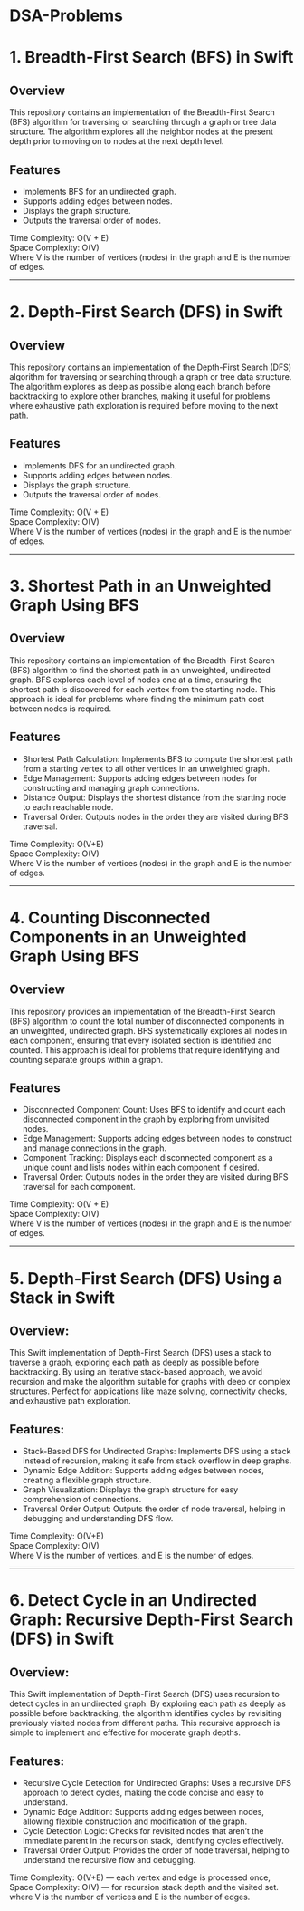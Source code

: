 # DSA-Problems

# 1. Breadth-First Search (BFS) in Swift

## Overview
This repository contains an implementation of the Breadth-First Search (BFS) algorithm for traversing or searching through a graph or tree data structure. The algorithm explores all the neighbor nodes at the present depth prior to moving on to nodes at the next depth level.

## Features
- Implements BFS for an undirected graph.
- Supports adding edges between nodes.
- Displays the graph structure.
- Outputs the traversal order of nodes.

Time Complexity: O(V + E)<br />
Space Complexity: O(V)<br />
Where V is the number of vertices (nodes) in the graph and E is the number of edges.



----------------------------------------------------------------------------------------------



# 2. Depth-First Search (DFS) in Swift
## Overview
This repository contains an implementation of the Depth-First Search (DFS) algorithm for traversing or searching through a graph or tree data structure. The algorithm explores as deep as possible along each branch before backtracking to explore other branches, making it useful for problems where exhaustive path exploration is required before moving to the next path.

## Features
- Implements DFS for an undirected graph.
- Supports adding edges between nodes.
- Displays the graph structure.
- Outputs the traversal order of nodes.

Time Complexity: O(V + E)<br />
Space Complexity: O(V)<br />
Where V is the number of vertices (nodes) in the graph and E is the number of edges.



----------------------------------------------------------------------------------------------



# 3. Shortest Path in an Unweighted Graph Using BFS
## Overview
This repository contains an implementation of the Breadth-First Search (BFS) algorithm to find the shortest path in an unweighted, undirected graph. BFS explores each level of nodes one at a time, ensuring the shortest path is discovered for each vertex from the starting node. This approach is ideal for problems where finding the minimum path cost between nodes is required.

## Features
- Shortest Path Calculation: Implements BFS to compute the shortest path from a starting vertex to all other vertices in an unweighted graph.
- Edge Management: Supports adding edges between nodes for constructing and managing graph connections.
- Distance Output: Displays the shortest distance from the starting node to each reachable node.
- Traversal Order: Outputs nodes in the order they are visited during BFS traversal.
  
Time Complexity: O(V+E)<br />
Space Complexity: O(V)<br />
Where V is the number of vertices (nodes) in the graph and E is the number of edges.



----------------------------------------------------------------------------------------------



# 4. Counting Disconnected Components in an Unweighted Graph Using BFS

## Overview
This repository provides an implementation of the Breadth-First Search (BFS) algorithm to count the total number of disconnected components in an unweighted, undirected graph. BFS systematically explores all nodes in each component, ensuring that every isolated section is identified and counted. This approach is ideal for problems that require identifying and counting separate groups within a graph.

## Features
- Disconnected Component Count: Uses BFS to identify and count each disconnected component in the graph by exploring from unvisited nodes.
- Edge Management: Supports adding edges between nodes to construct and manage connections in the graph.
- Component Tracking: Displays each disconnected component as a unique count and lists nodes within each component if desired.
- Traversal Order: Outputs nodes in the order they are visited during BFS traversal for each component.

Time Complexity: O(V + E)<br />
Space Complexity: O(V)<br />
Where V is the number of vertices (nodes) in the graph and E is the number of edges.


----------------------------------------------------------------------------------------------


# 5. Depth-First Search (DFS) Using a Stack in Swift

## Overview:
This Swift implementation of Depth-First Search (DFS) uses a stack to traverse a graph, exploring each path as deeply as possible before backtracking. By using an iterative stack-based approach, we avoid recursion and make the algorithm suitable for graphs with deep or complex structures. Perfect for applications like maze solving, connectivity checks, and exhaustive path exploration.

## Features:
- Stack-Based DFS for Undirected Graphs: Implements DFS using a stack instead of recursion, making it safe from stack overflow in deep graphs.
- Dynamic Edge Addition: Supports adding edges between nodes, creating a flexible graph structure.
- Graph Visualization: Displays the graph structure for easy comprehension of connections.
- Traversal Order Output: Outputs the order of node traversal, helping in debugging and understanding DFS flow.

Time Complexity: O(V+E)<br />
Space Complexity: O(V)<br />
Where V is the number of vertices, and E is the number of edges.

----------------------------------------------------------------------------------------------

# 6. Detect Cycle in an Undirected Graph: Recursive Depth-First Search (DFS) in Swift

## Overview:
This Swift implementation of Depth-First Search (DFS) uses recursion to detect cycles in an undirected graph. By exploring each path as deeply as possible before backtracking, the algorithm identifies cycles by revisiting previously visited nodes from different paths. This recursive approach is simple to implement and effective for moderate graph depths.

## Features:
- Recursive Cycle Detection for Undirected Graphs: Uses a recursive DFS approach to detect cycles, making the code concise and easy to understand.
- Dynamic Edge Addition: Supports adding edges between nodes, allowing flexible construction and modification of the graph.
- Cycle Detection Logic: Checks for revisited nodes that aren’t the immediate parent in the recursion stack, identifying cycles effectively.
- Traversal Order Output: Provides the order of node traversal, helping to understand the recursive flow and debugging.

Time Complexity: O(V+E) — each vertex and edge is processed once,<br />
Space Complexity: O(V) — for recursion stack depth and the visited set.<br />
where V is the number of vertices and E is the number of edges.
